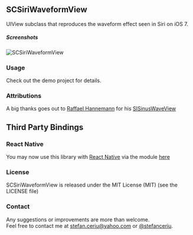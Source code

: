## SCSiriWaveformView

UIView subclass that reproduces the waveform effect seen in Siri on iOS 7.

##### Screenshots

![SCSiriWaveformView](https://drive.google.com/uc?export=download&id=0ByLCkUO90ltoSVloLXRKSC1DbEk)

### Usage

Check out the demo project for details.

### Attributions
A big thanks goes out to [Raffael Hannemann](https://twitter.com/raffael_me/) for his [SISinusWaveView](https://github.com/raffael/SISinusWaveView)

## Third Party Bindings

### React Native
You may now use this library with [React Native](https://github.com/facebook/react-native) via the module [here](https://github.com/prscX/react-native-siri-wave-view)


### License
SCSiriWaveformView is released under the MIT License (MIT) (see the LICENSE file)

### Contact
Any suggestions or improvements are more than welcome.<br>
Feel free to contact me at [stefan.ceriu@yahoo.com](mailto:stefan.ceriu@yahoo.com) or [@stefanceriu](https://twitter.com/stefanceriu).
